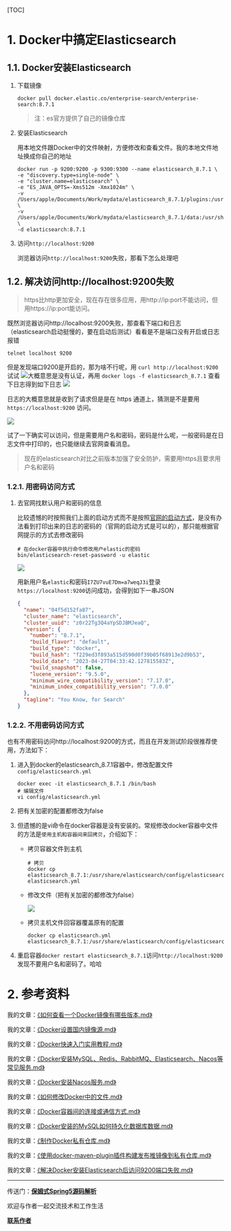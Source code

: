 [TOC]

# 1. Docker中搞定Elasticsearch

## 1.1. Docker安装Elasticsearch

1. 下载镜像

   ```shell
   docker pull docker.elastic.co/enterprise-search/enterprise-search:8.7.1
   ```

   > 注：es官方提供了自己的镜像仓库

2. 安装Elasticsearch

   用本地文件跟Docker中的文件映射，方便修改和查看文件。我的本地文件地址换成你自己的地址

   ```shell
   docker run -p 9200:9200 -p 9300:9300 --name elasticsearch_8.7.1 \
   -e "discovery.type=single-node" \
   -e "cluster.name=elasticsearch" \
   -e "ES_JAVA_OPTS=-Xms512m -Xmx1024m" \
   -v /Users/apple/Documents/Work/mydata/elasticsearch_8.7.1/plugins:/usr/share/elasticsearch/plugins \
   -v /Users/apple/Documents/Work/mydata/elasticsearch_8.7.1/data:/usr/share/elasticsearch/data \
   -d elasticsearch:8.7.1
   ```
3. 访问`http://localhost:9200`

   浏览器访问`http://localhost:9200`失败，那看下怎么处理吧

## 1.2. 解决访问http://localhost:9200失败

> https比http更加安全，现在存在很多应用，用http://ip:port不能访问，但用https://ip:port能访问。

既然浏览器访问http://localhost:9200失败，那查看下端口和日志（elasticsearch启动挺慢的，要在启动后测试）看看是不是端口没有开启或日志报错

   ```shell
   telnet localhost 9200
   ```

但是发现端口9200是开启的，那为啥不行呢，用 `curl http://localhost:9200` 试试   ![](https://firefish-dev-images.oss-cn-hangzhou.aliyuncs.com/dev-images/Snip20230719_4.png)大概意思是没有认证，再用 `docker logs -f elasticsearch_8.7.1` 查看下日志得到如下日志   ![](https://firefish-dev-images.oss-cn-hangzhou.aliyuncs.com/dev-images/Snip20230719_1.png)

日志的大概意思就是收到了请求但是是在 https 通道上，猜测是不是要用 `https://localhost:9200` 访问。

![](https://firefish-dev-images.oss-cn-hangzhou.aliyuncs.com/dev-images/Snip20230719_3.png)

试了一下确实可以访问，但是需要用户名和密码，密码是什么呢，一般密码是在日志文件中打印的，也只能继续去官网查看消息。

> 现在的elasticsearch对比之前版本加强了安全防护，需要用https且要求用户名和密码

### 1.2.1. 用密码访问方式

1. 去官网找默认用户和密码的信息

   比较遗憾的时按照我们上面的启动方式而不是按照[官网的启动方式](https://www.elastic.co/guide/en/enterprise-search/current/docker.html#docker-image)，是没有办法看到打印出来的日志的密码的（官网的启动方式是可以的），那只能根据官网提示的方式去修改密码

   ```shell
   # 在docker容器中执行命令修改用户elastic的密码
   bin/elasticsearch-reset-password -u elastic
   ```

   ![](https://firefish-dev-images.oss-cn-hangzhou.aliyuncs.com/dev-images/Snip20230719_5.png)

   用新用户名`elastic`和密码`I7ZU7vuE7Dm=a7weqJ3i`登录`https://localhost:9200`访问成功，会得到如下一串JSON

   ```json
   {
     "name": "04f5d152fa87",
     "cluster_name": "elasticsearch",
     "cluster_uuid": "z0r22Tg3Q4aYpSDJBMJeaQ",
     "version": {
       "number": "8.7.1",
       "build_flavor": "default",
       "build_type": "docker",
       "build_hash": "f229ed3f893a515d590d0f39b05f68913e2d9b53",
       "build_date": "2023-04-27T04:33:42.127815583Z",
       "build_snapshot": false,
       "lucene_version": "9.5.0",
       "minimum_wire_compatibility_version": "7.17.0",
       "minimum_index_compatibility_version": "7.0.0"
     },
     "tagline": "You Know, for Search"
   }
   ```

### 1.2.2. 不用密码访问方式

也有不用密码访问http://localhost:9200的方式，而且在开发测试阶段很推荐使用，方法如下：

1. 进入到docker的elasticsearch_8.7.1容器中，修改配置文件 `config/elasticsearch.yml`

   ```shell
   docker exec -it elasticsearch_8.7.1 /bin/bash
   # 编辑文件
   vi config/elasticsearch.yml
   ```

2. 把有关加密的配置都修改为false

3. 但遗憾的是vi命令在docker容器是没有安装的。常规修改docker容器中文件的方法是`使用主机和容器间来回拷贝`，介绍如下：

   * 拷贝容器文件到主机

     ```shell
     # 拷贝
     docker cp elasticsearch_8.7.1:/usr/share/elasticsearch/config/elasticsearch.yml elasticsearch.yml
     ```

   * 修改文件（把有关加密的都修改为false）

     ![](https://firefish-dev-images.oss-cn-hangzhou.aliyuncs.com/dev-images/Snip20230719_6.png)

   * 拷贝主机文件回容器覆盖原有的配置

     ```shell
     docker cp elasticsearch.yml elasticsearch_8.7.1:/usr/share/elasticsearch/config/elasticsearch.yml
     ```

     

4. 重启容器`docker restart elasticsearch_8.7.1`访问`http://localhost:9200`发现不要用户名和密码了。哈哈

# 2. 参考资料

我的文章：[《如何查看一个Docker镜像有哪些版本.md》](https://gitee.com/firefish985/article-list/tree/master/Docker)

我的文章：[《Docker设置国内镜像源.md》](https://gitee.com/firefish985/article-list/tree/master/Docker)

我的文章：[《Docker快速入门实用教程.md》](https://gitee.com/firefish985/article-list/tree/master/Docker)

我的文章：[《Docker安装MySQL、Redis、RabbitMQ、Elasticsearch、Nacos等常见服务.md》](https://gitee.com/firefish985/article-list/tree/master/Docker)

我的文章：[《Docker安装Nacos服务.md》](https://gitee.com/firefish985/article-list/tree/master/Docker)

我的文章：[《如何修改Docker中的文件.md》](https://gitee.com/firefish985/article-list/tree/master/Docker)

我的文章：[《Docker容器间的连接或通信方式.md》](https://gitee.com/firefish985/article-list/tree/master/Docker)

我的文章：[《Docker安装的MySQL如何持久化数据库数据.md》](https://gitee.com/firefish985/article-list/tree/master/Docker)

我的文章：[《制作Docker私有仓库.md》](https://gitee.com/firefish985/article-list/tree/master/Docker)

我的文章：[《使用docker-maven-plugin插件构建发布推镜像到私有仓库.md》](https://gitee.com/firefish985/article-list/tree/master/Docker)

我的文章：[《解决Docker安装Elasticsearch后访问9200端口失败.md》](https://gitee.com/firefish985/article-list/tree/master/Docker)

---

传送门：[**保姆式Spring5源码解析**](https://gitee.com/firefish985/spring-framework-deepanalysis/tree/5.1.x#项目介绍)

欢迎与作者一起交流技术和工作生活

[**联系作者**](https://gitee.com/firefish985/spring-framework-deepanalysis/tree/5.1.x#联系作者)
